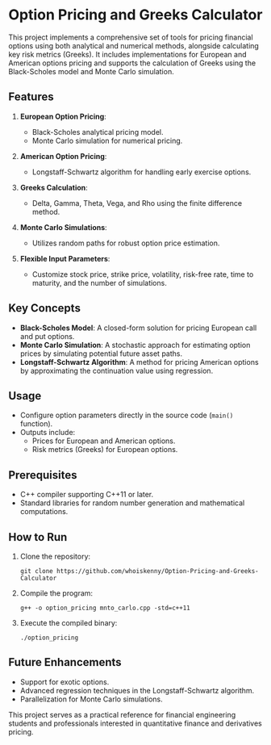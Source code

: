 # Option Pricing and Greeks Calculator

This project implements a comprehensive set of tools for pricing financial options using both analytical and numerical methods, alongside calculating key risk metrics (Greeks). It includes implementations for European and American options pricing and supports the calculation of Greeks using the Black-Scholes model and Monte Carlo simulation.

## Features

1. **European Option Pricing**:
   - Black-Scholes analytical pricing model.
   - Monte Carlo simulation for numerical pricing.

2. **American Option Pricing**:
   - Longstaff-Schwartz algorithm for handling early exercise options.

3. **Greeks Calculation**:
   - Delta, Gamma, Theta, Vega, and Rho using the finite difference method.

4. **Monte Carlo Simulations**:
   - Utilizes random paths for robust option price estimation.

5. **Flexible Input Parameters**:
   - Customize stock price, strike price, volatility, risk-free rate, time to maturity, and the number of simulations.

## Key Concepts

- **Black-Scholes Model**: A closed-form solution for pricing European call and put options.
- **Monte Carlo Simulation**: A stochastic approach for estimating option prices by simulating potential future asset paths.
- **Longstaff-Schwartz Algorithm**: A method for pricing American options by approximating the continuation value using regression.

## Usage

- Configure option parameters directly in the source code (`main()` function).
- Outputs include:
  - Prices for European and American options.
  - Risk metrics (Greeks) for European options.

## Prerequisites

- C++ compiler supporting C++11 or later.
- Standard libraries for random number generation and mathematical computations.

## How to Run

1. Clone the repository:
   ```
   git clone https://github.com/whoiskenny/Option-Pricing-and-Greeks-Calculator
   ```
2. Compile the program:
   ```
   g++ -o option_pricing mnto_carlo.cpp -std=c++11
   ```
3. Execute the compiled binary:
   ```
   ./option_pricing
   ```

## Future Enhancements

- Support for exotic options.
- Advanced regression techniques in the Longstaff-Schwartz algorithm.
- Parallelization for Monte Carlo simulations.

This project serves as a practical reference for financial engineering students and professionals interested in quantitative finance and derivatives pricing.
